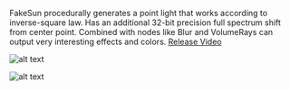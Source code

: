 FakeSun procedurally generates a point light that works according to inverse-square law. Has an additional 32-bit precision full spectrum shift from center point. Combined with nodes like Blur and VolumeRays can output very interesting effects and colors. [Release Video](https://vimeo.com/999578629)

![alt text](https://klearrender.wordpress.com/wp-content/uploads/2024/08/fakesun_application_thumbnail.jpg)

![alt text](https://klearrender.wordpress.com/wp-content/uploads/2024/08/fakesun_thumbnail_v02.jpg)
